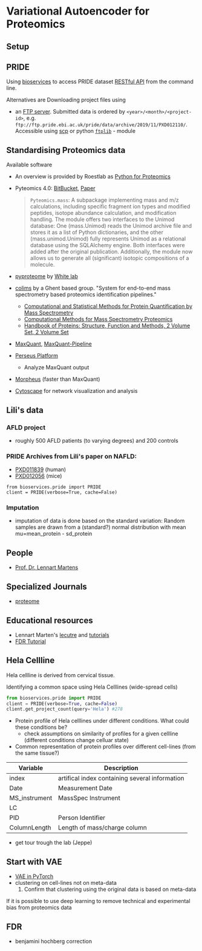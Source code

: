 # Variational Autoencoder for Proteomics 

## Setup

## PRIDE
Using [bioservices](https://bioservices.readthedocs.io/en/master/) to access PRIDE dataset [RESTful API](https://www.ebi.ac.uk/pride/ws/archive/#!/project) from the command line.

Alternatives are Downloading project files using 
- an [FTP server](ftp://ftp.pride.ebi.ac.uk/pride/data/archive). Submitted data is ordered by `<year>/<month>/<project-id>`, e.g. `ftp://ftp.pride.ebi.ac.uk/pride/data/archive/2019/11/PXD012110/`. Accessible using [scp]() or python [`ftplib`](https://docs.python.org/3.7/library/ftplib.html) - module


## Standardising Proteomics data

Available software
- An overview is provided by Roestlab as [Python for Proteomics](https://github.com/Roestlab/PythonProteomics)
- Pyteomics 4.0: [BitBucket](https://bitbucket.org/levitsky/pyteomics/src/default/), [Paper](https://pubs.acs.org/doi/10.1021/acs.jproteome.8b00717)
    > `Pyteomics.mass`: A subpackage implementing mass and m/z calculations, including specific fragment ion types and modified peptides, isotope abundance calculation, and modification handling. The module offers two interfaces to the Unimod database: One (mass.Unimod) reads the Unimod archive file and stores it as a list of Python dictionaries, and the other (mass.unimod.Unimod) fully represents Unimod as a relational database using the SQLAlchemy engine. Both interfaces were added after the original publication. Additionally, the module now allows us to generate all (significant) isotopic compositions of a molecule.
- [pyproteome](https://github.com/white-lab/pyproteome) by [White lab](http://white-lab.mit.edu/)
- [colims](https://github.com/compomics/colims) by a Ghent based group. "System for end-to-end mass spectrometry based proteomics identification pipelines."
   - [Computational and Statistical Methods for Protein Quantification by Mass Spectrometry](https://www.wiley.com/en-gb/Computational+and+Statistical+Methods+for+Protein+Quantification+by+Mass+Spectrometry-p-9781119964001)
   - [Computational Methods for Mass Spectrometry Proteomics](https://www.wiley.com/en-us/Computational+Methods+for+Mass+Spectrometry+Proteomics-p-9780470512975)
   - [Handbook of Proteins: Structure, Function and Methods, 2 Volume Set, 2 Volume Set](https://www.wiley.com/en-us/Handbook+of+Proteins%3A+Structure%2C+Function+and+Methods%2C+2+Volume+Set%2C+2+Volume+Set-p-9780470060988)
- [MaxQuant](http://coxdocs.org/doku.php?id=maxquant:start), [MaxQuant-Pipeline](https://github.com/FredHutch/maxquant-pipeline)
- [Perseus Platform](https://maxquant.net/perseus/)
    - Analyze MaxQuant output

- [Morpheus](https://cwenger.github.io/Morpheus/) (faster than MaxQuant)
- [Cytoscape](https://cytoscape.org/) for network visualization and analysis
## Lili's data

### AFLD project
- roughly 500 AFLD patients (to varying degrees) and 200 controls


### PRIDE Archives from Lili's paper on NAFLD:

- [PXD011839](https://www.ebi.ac.uk/pride/archive/projects/PXD011839) (human)
- [PXD012056](https://www.ebi.ac.uk/pride/archive/projects/PXD012056) (mice)

```
from bioservices.pride import PRIDE
client = PRIDE(verbose=True, cache=False)

```

### Imputation
- imputation of data is done based on the standard variation: Random samples are drawn from a (standard?) normal distribution with mean mu=mean_protein - sd_protein
 

## People
- [Prof. Dr. Lennart Martens](https://www.compomics.be/people/lennart-martens/)

## Specialized Journals
- [proteome](https://pubs.acs.org/journal/jprobs)

## Educational resources
- Lennart Marten's [lecutre](https://www.youtube.com/playlist?list=PLXxp6nsBenSX_W8DiOocKJ0laNauYNdYl) and [tutorials](https://www.compomics.com/bioinformatics-for-proteomics/)
- [FDR Tutorial](http://www.bioinfor.com/fdr-tutorial/)


## Hela Cellline
Hela cellline is derived from cervical tissue. 

Identifying a common space using Hela Celllines (wide-spread cells)
```python
from bioservices.pride import PRIDE
client = PRIDE(verbose=True, cache=False)
client.get_project_count(query='Hela') #278
```

- Protein profile of Hela celllines under different conditions. What could these conditions be?
    - check assumptions on similarity of profiles for a given cellline (different conditions change celluar state)
- Common representation of protein profiles over different cell-lines (from the same tissue?)

Variable        | Description
-----------     | ---------------------
index           | artifical index containing several information
Date            | Measurement Date
MS_instrument   | MassSpec Instrument
LC              | 
PID             | Person Identifier
ColumnLength    | Length of mass/charge column

- get tour trough the lab (Jeppe)


## Start with VAE
- [VAE in PyTorch](https://github.com/pytorch/examples/tree/master/vae)
- clustering on cell-lines not on meta-data
    1. Confirm that clustering using the original data is based on meta-data

If it is possible to use deep learning to remove technical and experimental bias from proteomics data

## FDR  
- benjamini hochberg correction